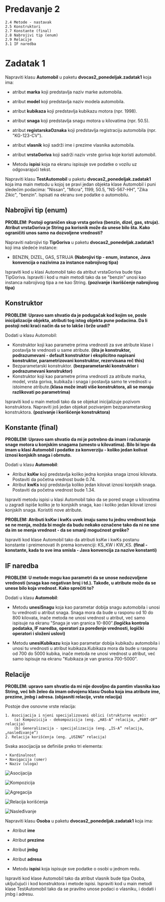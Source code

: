 # Predavanje 2

	2.4 Metode - nastavak
	2.5 Konstruktori
	2.7 Konstante (final)
	2.8 Nabrojivi tip (enum)
	2.9 Relacije
	3.1 IF naredba


# Zadatak 1

Napraviti klasu **Automobil** u paketu **dvocas2_ponedeljak.zadatak1** koja ima:


- atribut **marka** koji predstavlja naziv marke automobila.
- atribut **model** koji predstavlja naziv modela automobila.
- atribut **kubikaza** koji predstavlja kubikazu motora (npr. 1998).
- atribut **snaga** koji predstavlja snagu motora u kilovatima (npr. 50.5).
- atribut **registarskaOznaka** koji predstavlja registraciju automobila (npr. "KG-123-CV").
- atribut **vlasnik** koji sadrži ime i prezime vlasnika automobila.
- atribut **vrstaGoriva** koji sadrži naziv vrste goriva koje koristi automobil.


- Metodu **ispisi** koja na ekranu ispisuje sve podatke o vozilu uz odgovarajući tekst.

Napraviti klasu **TestAutomobil** u paketu **dvocas2_ponedeljak.zadatak1** koja ima main metodu u kojoj se pravi jedan objekta klase Automobil i puni sledećim podacima: "Nissan", "Micra", 1199, 50.5, "NS-567-HH", "Zika Zikic", "benzin". Ispisati na ekranu sve podatke o automobilu.

## Nabrojivi tip (enum)

**PROBLEM: Postoji ograničen skup vrsta goriva (benzin, dizel, gas, struja). Atribut vrstaGoriva je String pa korisnik može da unese bilo šta. Kako ograničiti unos samo na dozvoljene vrednosti?**

Napraviti nabrojivi tip **TipGoriva** u paketu **dvocas2_ponedeljak.zadatak1** koji ima sledeće instance:

- BENZIN, DIZEL, GAS, STRUJA **(Nabrojivi tip - enum, instance, Java konvencija o nazivima za instance nabrojivog tipa)**

Ispraviti kod u klasi Automobil tako da atribut vrstaGoriva bude tipa TipGoriva. Ispraviti i kod u main metodi tako da se "benzin" unosi kao instanca nabrojivog tipa a ne kao String. **(pozivanje i korišćenje nabrojivog tipa)**

## Konstruktor

**PROBLEM: Upravo sam shvatio da je podugačak kod kojim se, posle inicijalizacije objekta, atributi tog istog objekta pune podacima. Da li postoji neki kraći način da se to lakše i brže uradi?**

Dodati u klasu Automobil:

- Konstruktor koji kao parametre prima vrednosti za sve atribute klase i postavlja te vrednosti u same atribute. **(šta je konstruktor, podrazumevani - default konstruktor i eksplicitno napisani konstruktor, parametrizovani konstruktor, rezervisana reč this)**
- Bezparametarski konstruktor. **(bezparametarski konstruktor i podrazumevani konstruktor)**
- Konstruktor koji kao parametre prima vrednosti za atribute marka, model, vrsta goriva, kubikaža i snaga i postavlja samo te vrednosti u istoimene atribute.**(klasa može imati više konstruktora, ali se moraju razlikovati po parametrima)**

Ispraviti kod u main metodi tako da se objekat inicijalizuje pozivom konstruktora. Napraviti još jedan objekat pozivanjem bezparametarskog konstruktora. **(pozivanje i korišćenje konstruktora)**


## Konstante (final)


**PROBLEM: Upravo sam shvatio da mi je potrebno da imam i računanje snage motora u konjskim snagama (umesto u kilovatima). Bilo bi lepo da imam u klasi Automobil i podatke za konverziju - koliko jedan kolivat iznosi konjskih snaga i obrnuto.**

Dodati u klasu **Automobil**:

- Atribut **ksKw** koji predstavlja koliko jedna konjska snaga iznosi kilovata. Postaviti da početna vrednost bude 0.74.
- Atribut **kwKs** koji predstavlja koliko jedan kilovat iznosi konjskih snaga. Postaviti da početna vrednost bude 1.34.

Ispraviti metodu ispisi u klasi Automobil tako da se pored snage u kilovatima u zagradi ispiše koliko je to konjskih snaga, kao i koliko jedan kilovat iznosi konjskih snaga. Koristiti nove atribute.

**PROBLEM: Atributi ksKw i kwKs uvek imaju samo tu jednu vrednost koja se ne menja, možda bi mogle da budu nekako označene tako da ni ne sme da im se menja vrednost - da se smanji mogućnost greške?**

Ispraviti kod klase Automobil tako da atributi ksKw i kwKs postanu konstante i preimenovati ih prema konvenciji: KS_KW i KW_KS. **(final - konstante, kada to sve ima smisla - Java konvencija za nazive konstanti)**


## IF naredba

**PROBLEM: U metode mogu kao parametri da se unose nedozvoljene vrednosti (snaga kao negativan broj i td.). Takođe, u atribute može da se unese bilo koja vrednost. Kako sprečiti to?**

Dodati u klasu **Automobil**:

- Metodu **unesiSnagu** koja kao parametar dobija snagu automobila i unosi tu vrednosti u atribut snaga. Snaga mora da bude u rasponu od 10 do 800 kilovata, inače metoda ne unosi vrednost u atribut, već samo ispisuje na ekranu "Snaga je van granica 10-800".**(logička kontrola podataka, IF naredba, operatori za poređenje vrednosti, logički operatori i složeni uslovi)**

- Metodu **unesiKubikazu** koja kao parametar dobija kubikažu automobila i unosi tu vrednosti u atribut kubikaza.Kubikaza mora da bude u rasponu od 700 do 5000 kubika, inače metoda ne unosi vrednost u atribut, već samo ispisuje na ekranu "Kubikaza je van granica 700-5000".


## Relacije


**PROBLEM: upravo sam shvatio da mi nije dovoljno da pamtim vlasnika kao String, već bih želeo da imam odvojenu klasu Osoba koja ima atribute ime, prezime, jmbg i adresa. (objasniti relacije, vrste relacija)**

Postoje dve osnovne vrste relacija:

    1. Asocijacija i njeni specijalizovani oblici (strukturne veze):
        (a) Kompozicija - dekompozicija (eng. „HAS-A” relacija, „PART-OF” relacija)
        (b) Generalizacija - specijalizacija (eng. „IS-A” relacija, „nasleđivanje”)
    2. Relacija korišćenja (eng. „USING” relacija)

Svaka asocijacija se definiše preko tri elementa:

    • Kardinalnost
    • Navigacija (smer)
    • Naziv (uloga)

![Asocijacija](Slika1.jpg)

![Kompozicija](Slika2.jpg)

![Agregacija](Slika3.jpg)

![Relacija korišćenja](Slika4.jpg)

![Nasleđivanje](Slika5.jpg)



Napraviti klasu **Osoba** u paketu **dvocas2_ponedeljak.zadatak1** koja ima:
- Atribut **ime**
- Atribut **prezime**
- Atribut **jmbg**
- Atribut **adresa**

- Metodu **ispisi** koja ispisuje sve podatke o osobi u jednom redu.

Ispraviti kod klase Automobil tako da atribut vlasnik bude tipa Osoba, uključujući i kod konstruktora i metode ispisi. Ispraviti kod u main metodi klase TestAutomobil tako da se pravilno unose podaci o vlasniku, i dodati i jmbg i adresu.